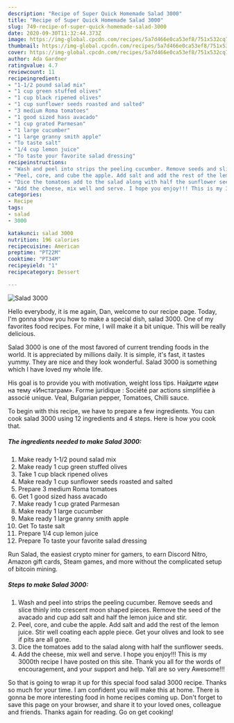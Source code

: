 ```yaml
---
description: "Recipe of Super Quick Homemade Salad 3000"
title: "Recipe of Super Quick Homemade Salad 3000"
slug: 749-recipe-of-super-quick-homemade-salad-3000
date: 2020-09-30T11:32:44.373Z
image: https://img-global.cpcdn.com/recipes/5a7d466e0ca53ef8/751x532cq70/salad-3000-recipe-main-photo.jpg
thumbnail: https://img-global.cpcdn.com/recipes/5a7d466e0ca53ef8/751x532cq70/salad-3000-recipe-main-photo.jpg
cover: https://img-global.cpcdn.com/recipes/5a7d466e0ca53ef8/751x532cq70/salad-3000-recipe-main-photo.jpg
author: Ada Gardner
ratingvalue: 4.7
reviewcount: 11
recipeingredient:
- "1-1/2 pound salad mix"
- "1 cup green stuffed olives"
- "1 cup black ripened olives"
- "1 cup sunflower seeds roasted and salted"
- "3 medium Roma tomatoes"
- "1 good sized hass avacado"
- "1 cup grated Parmesan"
- "1 large cucumber"
- "1 large granny smith apple"
- "To taste salt"
- "1/4 cup lemon juice"
- "To taste your favorite salad dressing"
recipeinstructions:
- "Wash and peel into strips the peeling cucumber. Remove seeds and slice thinly into crescent moon shaped pieces. Remove the seed of the avacado and cup add salt and half the lemon juice and stir."
- "Peel, core, and cube the apple. Add salt and add the rest of the lemon juice. Stir well coating each apple piece. Get your olives and look to see if pits are all gone."
- "Dice the tomatoes add to the salad along with half the sunflower seeds."
- "Add the cheese, mix well and serve. I hope you enjoy!!! This is my 3000th recipe I have posted on this site. Thank you all for the words of encouragement, and your support and help. Yall are so very Awesome!!!"
categories:
- Recipe
tags:
- salad
- 3000

katakunci: salad 3000 
nutrition: 196 calories
recipecuisine: American
preptime: "PT22M"
cooktime: "PT34M"
recipeyield: "1"
recipecategory: Dessert

---
```



![Salad 3000](https://img-global.cpcdn.com/recipes/5a7d466e0ca53ef8/751x532cq70/salad-3000-recipe-main-photo.jpg)

Hello everybody, it is me again, Dan, welcome to our recipe page. Today, I'm gonna show you how to make a special dish, salad 3000. One of my favorites food recipes. For mine, I will make it a bit unique. This will be really delicious.

Salad 3000 is one of the most favored of current trending foods in the world. It is appreciated by millions daily. It is simple, it's fast, it tastes yummy. They are nice and they look wonderful. Salad 3000 is something which I have loved my whole life.

His goal is to provide you with motivation, weight loss tips. Найдите идеи на тему «Инстаграм». Forme juridique : Société par actions simplifiée à associé unique. Veal, Bulgarian pepper, Tomatoes, Chilli sauce.


To begin with this recipe, we have to prepare a few ingredients. You can cook salad 3000 using 12 ingredients and 4 steps. Here is how you cook that.

<!--inarticleads1-->

##### The ingredients needed to make Salad 3000:

1. Make ready 1-1/2 pound salad mix
1. Make ready 1 cup green stuffed olives
1. Take 1 cup black ripened olives
1. Make ready 1 cup sunflower seeds roasted and salted
1. Prepare 3 medium Roma tomatoes
1. Get 1 good sized hass avacado
1. Make ready 1 cup grated Parmesan
1. Make ready 1 large cucumber
1. Make ready 1 large granny smith apple
1. Get To taste salt
1. Prepare 1/4 cup lemon juice
1. Prepare To taste your favorite salad dressing


Run Salad, the easiest crypto miner for gamers, to earn Discord Nitro, Amazon gift cards, Steam games, and more without the complicated setup of bitcoin mining. 

<!--inarticleads2-->

##### Steps to make Salad 3000:

1. Wash and peel into strips the peeling cucumber. Remove seeds and slice thinly into crescent moon shaped pieces. Remove the seed of the avacado and cup add salt and half the lemon juice and stir.
1. Peel, core, and cube the apple. Add salt and add the rest of the lemon juice. Stir well coating each apple piece. Get your olives and look to see if pits are all gone.
1. Dice the tomatoes add to the salad along with half the sunflower seeds.
1. Add the cheese, mix well and serve. I hope you enjoy!!! This is my 3000th recipe I have posted on this site. Thank you all for the words of encouragement, and your support and help. Yall are so very Awesome!!!




So that is going to wrap it up for this special food salad 3000 recipe. Thanks so much for your time. I am confident you will make this at home. There is gonna be more interesting food in home recipes coming up. Don't forget to save this page on your browser, and share it to your loved ones, colleague and friends. Thanks again for reading. Go on get cooking!
